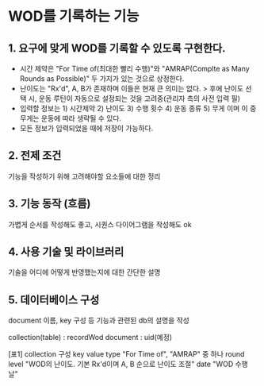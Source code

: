 # WOD를 기록하는 기능

## 1. 요구에 맞게 WOD를 기록할 수 있도록 구현한다.
- 시간 제약은 "For Time of(최대한 빨리 수행)"와 "AMRAP(Complte as Many Rounds as Possible)" 두 가지가 있는 것으로 상정한다.
- 난이도는 "Rx'd", A, B가 존재하며 이들은 현재 큰 의미는 없다. > 후에 난이도 선택 시, 운동 루틴이 자동으로 설정되는 것을 고려중(관리자 측의 사전 입력 필) 
- 입력할 정보는 1) 시간제약 2) 난이도 3) 수행 횟수 4) 운동 종류 5) 무게 이며 이 중 무게는 운동에 따라 생략될 수 있다.
- 모든 정보가 입력되었을 때에 저장이 가능하다.

## 2. 전제 조건
기능을 작성하기 위해 고려해야할 요소들에 대한 정리

## 3. 기능 동작 (흐름)
가볍게 순서를 작성해도 좋고, 시퀀스 다이어그램을 작성해도 ok

## 4. 사용 기술 및 라이브러리
기술을 어디에 어떻게 반영했는지에 대한 간단한 설명

## 5. 데이터베이스 구성
document 이름, key 구성 등 기능과 관련된 db의 설명을 작성

collection(table) : recordWod
document : uid(예정)

[표1] collection 구성
key value
type "For Time of", "AMRAP" 중 하나
round 
level "WOD의 난이도. 기본 Rx'd이며 A, B 순으로 난이도 조절"
date "WOD 수행 날"